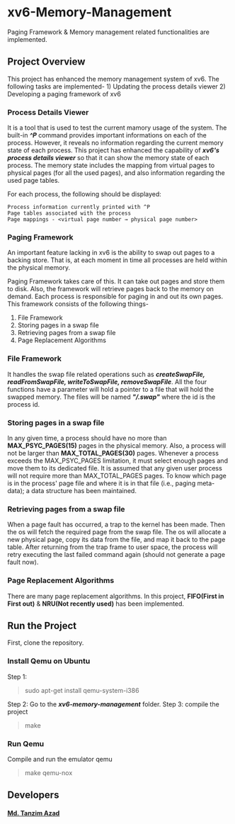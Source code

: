 # xv6-Memory-Management
Paging Framework & Memory management related functionalities are implemented.


## **Project Overview**

This project has enhanced the memory management system of xv6. The following tasks are implemented-
    1) Updating the process details viewer
    2) Developing a paging framework of xv6


### **Process Details Viewer**
It is a tool that is used to test the current mamory usage of the system. The built-in ***^P*** command provides important informations on each of the process. However, it reveals no information regarding the current memory state of each process. This project has enhanced the capability of ***xv6's process details viewer*** so that it can show the memory state of each process. The memory state includes the mapping from virtual pages to physical pages (for all the used pages), and also information regarding the used page tables.

For each process, the following should be displayed:

```
Process information currently printed with ^P
Page tables associated with the process
Page mappings - <virtual page number → physical page number>
```


### **Paging Framework**

An important feature lacking in xv6 is the ability to swap out pages to a backing store. That is, at each moment in time all processes are held within the physical memory.

Paging Framework takes care of this. It can take out pages and store them to disk. Also, the framework will retrieve pages back to the memory on demand. Each process is responsible for paging in and out its own pages. This framework consists of the following things-
1) File Framework
2) Storing pages in a swap file
3) Retrieving pages from a swap file
4) Page Replacement Algorithms


### **File Framework**
It handles the swap file related operations such as ***createSwapFile, readFromSwapFile, writeToSwapFile, removeSwapFile***. All the four functions have a parameter will hold a pointer to a file that will hold the swapped memory. The files will be named ***"/.swap"*** where the id is the process id.



### **Storing pages in a swap file**
In any given time, a process should have no more than **MAX_PSYC_PAGES(15)** pages in the physical memory. Also, a process will not be larger than **MAX_TOTAL_PAGES(30)** pages. Whenever a process exceeds the MAX_PSYC_PAGES limitation, it must select enough pages and move them to its dedicated file. It is assumed that any given user process will not require more than MAX_TOTAL_PAGES pages. To know which page is in the process' page file and where it is in that file (i.e., paging meta-data); a data structure has been maintained.



### **Retrieving pages from a swap file**
When a page fault has occurred, a trap to the kernel has been made. Then the os will fetch the required page from the swap file. The os will allocate a new physical page, copy its data from the file, and map it back to the page table. After returning from the trap frame to user space, the process will retry executing the last failed command again (should not generate a page fault now).


### **Page Replacement Algorithms**
There are many page replacement algorithms. In this project, **FIFO(First in First out)** & **NRU(Not recently used)** has been implemented.


## **Run the Project**

First, clone the repository.

### **Install Qemu on Ubuntu**
Step 1:
> sudo apt-get install qemu-system-i386

Step 2: Go to the ***xv6-memory-management*** folder.
Step 3: compile the project
> make


### **Run Qemu**
Compile and run the emulator qemu
> make qemu-nox



## **Developers**
#### [Md. Tanzim Azad](https://github.com/TanzimAzadNishan)





























